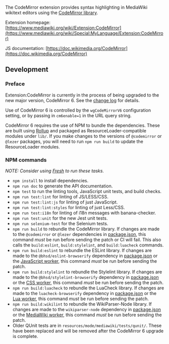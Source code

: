 The CodeMirror extension provides syntax highlighting in MediaWiki wikitext editors using
the [CodeMirror library](https://codemirror.net/).

Extension homepage:
[https://www.mediawiki.org/wiki/Extension:CodeMirror](https://www.mediawiki.org/wiki/Special:MyLanguage/Extension:CodeMirror)

JS documentation:
[https://doc.wikimedia.org/CodeMirror](https://doc.wikimedia.org/CodeMirror)

## Development

### Preface

Extension:CodeMirror is currently in the process of being upgraded to the new major version, CodeMirror 6.
See the [change log](https://www.mediawiki.org/wiki/Extension:CodeMirror#Change_log) for details.

Use of CodeMirror 6 is controlled by the `wgCodeMirrorV6` configuration setting, or by
passing in `cm6enable=1` in the URL query string.

CodeMirror 6 requires the use of NPM to bundle the dependencies. These are built using
[Rollup](https://rollupjs.org/) and packaged as ResourceLoader-compatible modules under `lib/`.
If you make changes to the versions of `@codemirror` or `@lezer` packages,
you will need to run `npm run build` to update the ResourceLoader modules.

### NPM commands

_NOTE: Consider using [Fresh](https://gerrit.wikimedia.org/g/fresh/) to run these tasks._

* `npm install` to install dependencies.
* `npm run doc` to generate the API documentation.
* `npm test` to run the linting tools, JavaScript unit tests, and build checks.
* `npm run test:lint` for linting of JS/LESS/CSS.
* `npm run test:lint:js` for linting of just JavaScript.
* `npm run test:lint:styles` for linting of just Less/CSS.
* `npm run test:i18n` for linting of i18n messages with banana-checker.
* `npm run test:unit` for the new Jest unit tests.
* `npm run selenium-test` for the Selenium tests.
* `npm run build` to rebundle the CodeMirror library. If changes are made to the `@codemirror`
  or `@lezer` dependencies in [package.json](package.json), this command *must* be run before
  sending the patch or CI will fail. This also calls the `build:eslint`,
  `build:stylelint`, and `build:luacheck` commands.
* `npm run build:eslint` to rebundle the ESLint library. If changes are made to the
  `@bhsd/eslint-browserify` dependency in [package.json](package.json) or the
  [JavaScript worker](resources/workers/javascript/worker.js), this command *must* be run
  before sending the patch.
* `npm run build:stylelint` to rebundle the Stylelint library. If changes are made to the
  `@bhsd/stylelint-browserify` dependency in [package.json](package.json) or the
  [CSS worker](resources/workers/css/worker.js), this command *must* be run before sending the
  patch.
* `npm run build:luacheck` to rebundle the LuaCheck library. If changes are made to the
  `luacheck-browserify` dependency in [package.json](package.json) or the
  [Lua worker](resources/workers/lua/worker.js), this command *must* be run before
  sending the patch.
* `npm run build:wikilint` to rebundle the WikiParser-Node library. If changes are made to the
  `wikiparser-node` dependency in [package.json](package.json) or the
  [MediaWiki worker](resources/workers/mediawiki/worker.js), this command *must* be run before
  sending the patch.
* Older QUnit tests are in `resources/mode/mediawiki/tests/qunit/`. These have been
  replaced and will be removed after the CodeMirror 6 upgrade is complete.
